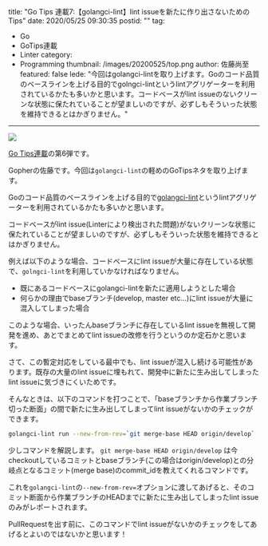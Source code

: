 title: "Go Tips 連載7:【golangci-lint】lint issueを新たに作り出さないためのTips"
date: 2020/05/25 09:30:35
postid: ""
tag:
  - Go
  - GoTips連載
  - Linter
category:
  - Programming
thumbnail: /images/20200525/top.png
author: 佐藤尚至
featured: false
lede: "今回はgolangci-lintを取り上げます。Goのコード品質のベースラインを上げる目的でgolngci-lintというlintアグリゲーターを利用されているかたも多いかと思います。コードベースがlint issueのないクリーンな状態に保たれていることが望ましいのですが、必ずしもそういった状態を維持できるとはかぎりません。"
---

<img src="/images/20200525/photo_20200525_01.png" loading="lazy">

[Go Tips連載](/tags/GoTips%E9%80%A3%E8%BC%89/)の第6弾です。

Gopherの佐藤です。今回は`golangci-lint`の軽めのGoTipsネタを取り上げます。

Goのコード品質のベースラインを上げる目的で[golangci-lint](https://golangci-lint.run/)というlintアグリゲーターを利用されているかたも多いかと思います。

コードベースがlint issue(Linterにより検出された問題)がないクリーンな状態に保たれていることが望ましいのですが、必ずしもそういった状態を維持できるとはかぎりません。

例えば以下のような場合、コードベースにlint issueが大量に存在している状態で、`golngci-lint`を利用していかなければなりません。

* 既にあるコードベースにgolangci-lintを新たに適用しようとした場合
* 何らかの理由でbaseブランチ(develop, master etc...)にlint issueが大量に混入してしまった場合

このような場合、いったんbaseブランチに存在しているlint issueを無視して開発を進め、あとでまとめてlint issueの改修を行うというのか定石かと思います。

さて、この暫定対応をしている最中でも、lint issueが混入し続ける可能性があります。既存の大量のlint issueに埋もれて、開発中に新たに生み出してしまったlint issueに気づきにくいためです。

そんなときは、以下のコマンドを打つことで、「baseブランチから作業ブランチ切った断面」の間で新たに生み出してしまってlint issueがないかのチェックができます。

```bash 新たに発生したlint-issueが無いかチェックする
golangci-lint run --new-from-rev=`git merge-base HEAD origin/develop` ./...
```

少しコマンドを解説します。
`git merge-base HEAD origin/develop` は今checkoutしているコミットとbaseブランチ(この場合はorigin/develop)との分岐点となるコミット(merge base)のcommit_idを教えてくれるコマンドです。

これを`golangci-lint`の`--new-from-rev=`オプションに渡してあげると、そのコミット断面から作業ブランチのHEADまでに新たに生み出してしまったlint issueのみがレポートされます。

PullRequestを出す前に、このコマンドでlint issueがないかのチェックをしてあげるとよいのではないかと思います！
